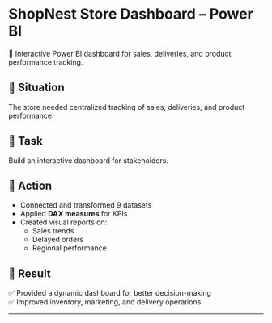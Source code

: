 # ShopNest Store Dashboard – Power BI  

🛒 Interactive Power BI dashboard for sales, deliveries, and product performance tracking.  

## 🔹 Situation  
The store needed centralized tracking of sales, deliveries, and product performance.  

## 🔹 Task  
Build an interactive dashboard for stakeholders.  

## 🔹 Action  
- Connected and transformed 9 datasets  
- Applied **DAX measures** for KPIs  
- Created visual reports on:  
  - Sales trends  
  - Delayed orders  
  - Regional performance  

## 🔹 Result  
✅ Provided a dynamic dashboard for better decision-making  
✅ Improved inventory, marketing, and delivery operations  


---

